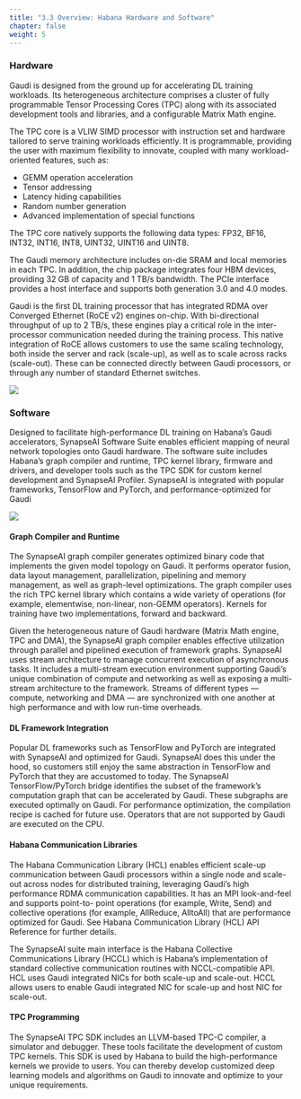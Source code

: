 ```yaml
---
title: "3.3 Overview: Habana Hardware and Software"
chapter: false
weight: 5
---
```



### Hardware
Gaudi is designed from the ground up for accelerating DL training workloads. Its heterogeneous architecture comprises a cluster of fully programmable Tensor Processing Cores (TPC) along with its associated development tools and libraries, and a configurable Matrix Math engine.

The TPC core is a VLIW SIMD processor with instruction set and hardware tailored to serve training workloads efficiently. It is programmable, providing the user with maximum flexibility to innovate, coupled with many workload-oriented features, such as:

- GEMM operation acceleration
- Tensor addressing
- Latency hiding capabilities
- Random number generation
- Advanced implementation of special functions

The TPC core natively supports the following data types: FP32, BF16, INT32, INT16, INT8, UINT32, UINT16 and UINT8.

The Gaudi memory architecture includes on-die SRAM and local memories in each TPC. In addition, the chip package integrates four HBM devices, providing 32 GB of capacity and 1 TB/s bandwidth. The PCIe interface provides a host interface and supports both generation 3.0 and 4.0 modes.

Gaudi is the first DL training processor that has integrated RDMA over Converged Ethernet (RoCE v2) engines on-chip. With bi-directional throughput of up to 2 TB/s, these engines play a critical role in the inter-processor communication needed during the training process. This native integration of RoCE allows customers to use the same scaling technology, both inside the server and rack (scale-up), as well as to scale across racks (scale-out). These can be connected directly between Gaudi processors, or through any number of standard Ethernet switches.

![](/images/migrate/gaudi_HW_arch.png)

### Software
Designed to facilitate high-performance DL training on Habana’s Gaudi accelerators, SynapseAI Software Suite enables efficient mapping of neural network topologies onto Gaudi hardware. The software suite includes Habana’s graph compiler and runtime, TPC kernel library, firmware and drivers, and developer tools such as the TPC SDK for custom kernel development and SynapseAI Profiler. SynapseAI is integrated with popular frameworks, TensorFlow and PyTorch, and performance-optimized for Gaudi

![](/images/migrate/gaudi_SW_arch.png)

#### Graph Compiler and Runtime
The SynapseAI graph compiler generates optimized binary code that implements the given model topology on Gaudi. It performs operator fusion, data layout management, parallelization, pipelining and memory management, as well as graph-level optimizations. The graph compiler uses the rich TPC kernel library which contains a wide variety of operations (for example, elementwise, non-linear, non-GEMM operators). Kernels for training have two implementations, forward and backward.

Given the heterogeneous nature of Gaudi hardware (Matrix Math engine, TPC and DMA), the SynapseAI graph compiler enables effective utilization through parallel and pipelined execution of framework graphs. SynapseAI uses stream architecture to manage concurrent execution of asynchronous tasks. It includes a multi-stream execution environment supporting Gaudi’s unique combination of compute and networking as well as exposing a multi-stream architecture to the framework. Streams of different types — compute, networking and DMA — are synchronized with one another at high performance and with low run-time overheads.

#### DL Framework Integration
Popular DL frameworks such as TensorFlow and PyTorch are integrated with SynapseAI and optimized for Gaudi. SynapseAI does this under the hood, so customers still enjoy the same abstraction in TensorFlow and PyTorch that they are accustomed to today. The SynapseAI TensorFlow/PyTorch bridge identifies the subset of the framework’s computation graph that can be accelerated by Gaudi. These subgraphs are executed optimally on Gaudi. For performance optimization, the compilation recipe is cached for future use. Operators that are not supported by Gaudi are executed on the CPU.

#### Habana Communication Libraries
The Habana Communication Library (HCL) enables efficient scale-up communication between Gaudi processors within a single node and scale-out across nodes for distributed training, leveraging Gaudi’s high performance RDMA communication capabilities. It has an MPI look-and-feel and supports point-to- point operations (for example, Write, Send) and collective operations (for example, AllReduce, AlltoAll) that are performance optimized for Gaudi. See Habana Communication Library (HCL) API Reference for further details.

The SynapseAI suite main interface is the Habana Collective Communications Library (HCCL) which is Habana’s implementation of standard collective communication routines with NCCL-compatible API. HCL uses Gaudi integrated NICs for both scale-up and scale-out. HCCL allows users to enable Gaudi integrated NIC for scale-up and host NIC for scale-out.

#### TPC Programming
The SynapseAI TPC SDK includes an LLVM-based TPC-C compiler, a simulator and debugger. These tools facilitate the development of custom TPC kernels. This SDK is used by Habana to build the high-performance kernels we provide to users. You can thereby develop customized deep learning models and algorithms on Gaudi to innovate and optimize to your unique requirements.
